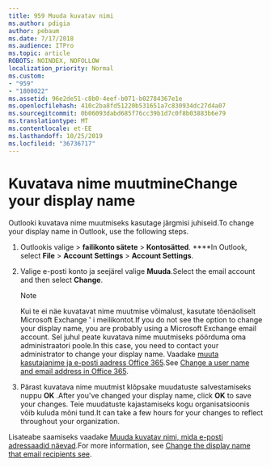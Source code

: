 ```yaml
---
title: 959 Muuda kuvatav nimi
ms.author: pdigia
author: pebaum
ms.date: 7/17/2018
ms.audience: ITPro
ms.topic: article
ROBOTS: NOINDEX, NOFOLLOW
localization_priority: Normal
ms.custom:
- "959"
- "1800022"
ms.assetid: 96e2de51-c8b0-4eef-b071-b02784367e1e
ms.openlocfilehash: 410c2ba8fd51220b531651a7c830934dc27d4a07
ms.sourcegitcommit: 0b06093dabd685f76cc39b1d7c0f8b03883b6e79
ms.translationtype: MT
ms.contentlocale: et-EE
ms.lasthandoff: 10/25/2019
ms.locfileid: "36736717"
---
```

# <a name="change-your-display-name"></a><span data-ttu-id="be0a7-102">Kuvatava nime muutmine</span><span class="sxs-lookup"><span data-stu-id="be0a7-102">Change your display name</span></span>
  
<span data-ttu-id="be0a7-103">Outlooki kuvatava nime muutmiseks kasutage järgmisi juhiseid.</span><span class="sxs-lookup"><span data-stu-id="be0a7-103">To change your display name in Outlook, use the following steps.</span></span>
  
1. <span data-ttu-id="be0a7-104">Outlookis valige \> **failikonto sätete** \> **Kontosätted**. \*\*\*\*</span><span class="sxs-lookup"><span data-stu-id="be0a7-104">In Outlook, select **File** \> **Account Settings** \> **Account Settings**.</span></span>

2. <span data-ttu-id="be0a7-105">Valige e-posti konto ja seejärel valige **Muuda**.</span><span class="sxs-lookup"><span data-stu-id="be0a7-105">Select the email account and then select **Change**.</span></span>

    > [!NOTE]
    > <span data-ttu-id="be0a7-106">Kui te ei näe kuvatavat nime muutmise võimalust, kasutate tõenäoliselt Microsoft Exchange ' i meilikontot.</span><span class="sxs-lookup"><span data-stu-id="be0a7-106">If you do not see the option to change your display name, you are probably using a Microsoft Exchange email account.</span></span> <span data-ttu-id="be0a7-107">Sel juhul peate kuvatava nime muutmiseks pöörduma oma administraatori poole.</span><span class="sxs-lookup"><span data-stu-id="be0a7-107">In this case, you need to contact your administrator to change your display name.</span></span> <span data-ttu-id="be0a7-108">Vaadake [muuta kasutajanime ja e-posti aadress Office 365](https://docs.microsoft.com/office365/admin/add-users/change-a-user-name-and-email-address).</span><span class="sxs-lookup"><span data-stu-id="be0a7-108">See [Change a user name and email address in Office 365](https://docs.microsoft.com/office365/admin/add-users/change-a-user-name-and-email-address).</span></span>
  
3. <span data-ttu-id="be0a7-109">Pärast kuvatava nime muutmist klõpsake muudatuste salvestamiseks nuppu **OK** .</span><span class="sxs-lookup"><span data-stu-id="be0a7-109">After you've changed your display name, click **OK** to save your changes.</span></span> <span data-ttu-id="be0a7-110">Teie muudatuste kajastamiseks kogu organisatsioonis võib kuluda mõni tund.</span><span class="sxs-lookup"><span data-stu-id="be0a7-110">It can take a few hours for your changes to reflect throughout your organization.</span></span>

<span data-ttu-id="be0a7-111">Lisateabe saamiseks vaadake [Muuda kuvatav nimi, mida e-posti adressaadid näevad](https://support.office.com/article/2b53331a-ba2a-4803-88dc-ac9fe376c8a9.aspx).</span><span class="sxs-lookup"><span data-stu-id="be0a7-111">For more information, see [Change the display name that email recipients see](https://support.office.com/article/2b53331a-ba2a-4803-88dc-ac9fe376c8a9.aspx).</span></span>
  